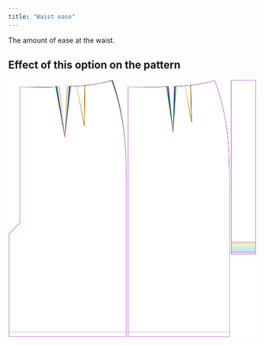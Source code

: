 ```yaml
---
title: "Waist ease"
---
```


The amount of ease at the waist.

## Effect of this option on the pattern

![This image shows the effect of this option by superimposing several variants that have a different value for this option](penelope_waistease_sample.svg "Effect of this option on the pattern")
